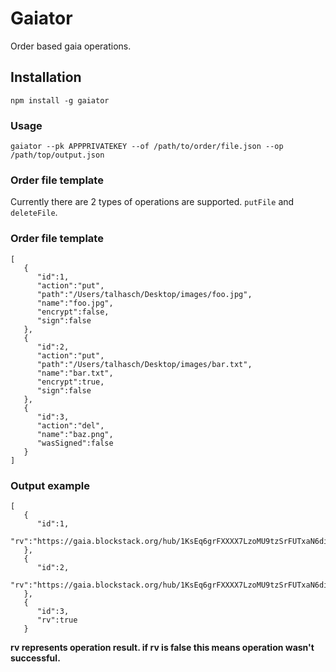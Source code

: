 # Gaiator

Order based gaia operations.

## Installation 

`npm install -g gaiator`

### Usage

`gaiator --pk APPPRIVATEKEY --of /path/to/order/file.json --op /path/top/output.json`

### Order file template

Currently there are 2 types of operations are supported. `putFile` and `deleteFile`.

### Order file template

```
[
   {
      "id":1,
      "action":"put",
      "path":"/Users/talhasch/Desktop/images/foo.jpg",
      "name":"foo.jpg",
      "encrypt":false,
      "sign":false
   },
   {
      "id":2,
      "action":"put",
      "path":"/Users/talhasch/Desktop/images/bar.txt",
      "name":"bar.txt",
      "encrypt":true,
      "sign":false
   },
   {
      "id":3,
      "action":"del",
      "name":"baz.png",
      "wasSigned":false
   }
]
```

### Output example

```
[
   {
      "id":1,
      "rv":"https://gaia.blockstack.org/hub/1KsEq6grFXXXX7LzoMU9tzSrFUTxaN6di9/foo.jpg"
   },
   {
      "id":2,
      "rv":"https://gaia.blockstack.org/hub/1KsEq6grFXXXX7LzoMU9tzSrFUTxaN6di9/bar.txt"
   },
   {
      "id":3,
      "rv":true
   }
```

**rv represents operation result. if rv is false this means operation wasn't successful.**
